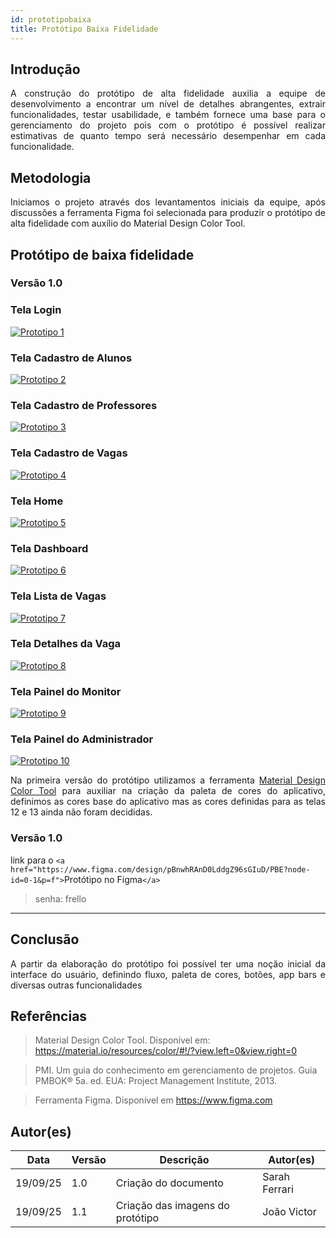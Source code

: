 ```yaml
---
id: prototipobaixa
title: Protótipo Baixa Fidelidade
---
```

## Introdução

<p align = "justify">
A construção do protótipo de alta fidelidade auxilia a equipe de desenvolvimento a encontrar um nível de detalhes abrangentes, extrair funcionalidades, testar usabilidade, e também fornece uma base para o gerenciamento do projeto pois com o protótipo é possível realizar estimativas de quanto tempo será necessário desempenhar em cada funcionalidade.
</p>

## Metodologia

<p align = "justify">
Iniciamos o projeto através dos levantamentos iniciais da equipe, após discussões a ferramenta Figma foi selecionada para produzir o protótipo de alta fidelidade com auxílio do Material Design Color Tool.
</p>

## Protótipo de baixa fidelidade

### Versão 1.0

### Tela Login

[![Prototipo 1](../assets/Prototipo/Login.png)](../assets/Prototipo/Login.png)

### Tela Cadastro de Alunos

[![Prototipo 2](../assets/Prototipo/CadastroAluno.png)](../assets/Prototipo/CadastroAluno.png)

### Tela Cadastro de Professores

[![Prototipo 3](../assets/Prototipo/CadastroProf.png)](../assets/Prototipo/CadastroProf.png)

### Tela Cadastro de Vagas

[![Prototipo 4](../assets/Prototipo/CadastroVaga.png)](../assets/Prototipo/CadastroVaga.png)

### Tela Home

[![Prototipo 5](../assets/Prototipo/Home.png)](../assets/Prototipo/Home.png)

### Tela Dashboard

[![Prototipo 6](../assets/Prototipo/Dashboard.png)](../assets/Prototipo/Dashboard.png)

### Tela Lista de Vagas

[![Prototipo 7](../assets/Prototipo/ListaVagas.png)](../assets/Prototipo/ListaVagas.png)

### Tela Detalhes da Vaga
[![Prototipo 8](../assets/Prototipo/Vaga.png)](../assets/Prototipo/Vaga.png)

### Tela Painel do Monitor

[![Prototipo 9](../assets/Prototipo/PainelMonitor.png)](../assets/Prototipo/PainelMonitor.png)

### Tela Painel do Administrador

[![Prototipo 10](../assets/Prototipo/PainelAdmin.png)](../assets/Prototipo/PainelAdmin.png)



<p align = "justify">
Na primeira versão do protótipo utilizamos a ferramenta <a href="https://material.io/resources/color/#!/?view.left=0&view.right=0">Material Design Color Tool</a>  para auxiliar na criação da paleta de cores do aplicativo, definimos as cores base do aplicativo mas as cores definidas para as telas 12 e 13 ainda não foram decididas.
</p>

### Versão 1.0

link para o `<a href="https://www.figma.com/design/pBnwhRAnD0LddgZ96sGIuD/PBE?node-id=0-1&p=f">`Protótipo no Figma`</a>`
> senha: frello 

---
## Conclusão

<p align = "justify">
A partir da elaboração do protótipo foi possível ter uma noção inicial da interface do usuário, definindo fluxo, paleta de cores, botões, app bars e diversas outras funcionalidades
</p>

## Referências

> Material Design Color Tool. Disponível em:  https://material.io/resources/color/#!/?view.left=0&view.right=0

> PMI. Um guia do conhecimento em gerenciamento de projetos. Guia PMBOK® 5a. ed. EUA: Project Management Institute, 2013.

> Ferramenta Figma. Disponível em https://www.figma.com

## Autor(es)

| Data     | Versão | Descrição                            | Autor(es)                                                                            |
| -------- | ------- | -------------------------------------- | ------------------------------------------------------------------------------------ |
| 19/09/25 | 1.0     | Criação do documento                 | Sarah Ferrari                                                |
| 19/09/25 | 1.1     | Criação das imagens do protótipo    | João Victor                                              |

